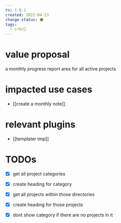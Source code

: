 ```yaml
---
tv: 1.0.1
created: 2022-04-13
change-status: ⚫
tags:
  - crm/🌿
---
```


# value proposal
a monthly progress report area for all active projects

# impacted use cases
- [[create a monthly note]]

# relevant plugins
- [[templater tmp]]

# TODOs
- [x] get all project categories
- [x] create heading for category
- [x] get all projects within those directories
- [x] create heading for those projects
- [x] dont show category if there are no projects in it






